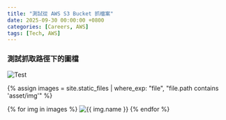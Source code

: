 ```yaml
---
title: "測試從 AWS S3 Bucket 抓檔案"
date: 2025-09-30 00:00:00 +0800
categories: [Careers, AWS]
tags: [Tech, AWS]
---
```


### 測試抓取路徑下的圖檔

![Test](/asset/img/hikikomori.png)

{% assign images = site.static_files | where_exp: "file", "file.path contains 'asset/img'" %}

{% for img in images %}
  <img src="{{ '/' | append: img.path }}" alt="{{ img.name }}">
{% endfor %}
